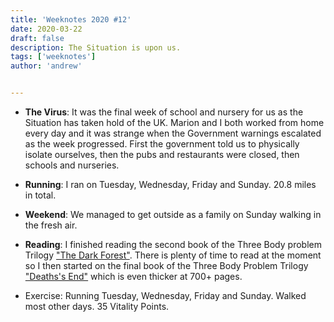 ```yaml
---
title: 'Weeknotes 2020 #12'
date: 2020-03-22
draft: false
description: The Situation is upon us.
tags: ['weeknotes']
author: 'andrew'


---
```

- **The Virus**: It was the final week of school and nursery for us as the Situation has taken hold of the UK. Marion and I both worked from home every day and it was strange when the Government warnings escalated as the week progressed. First the government told us to physically isolate ourselves, then the pubs and restaurants were closed, then schools and nurseries.

- **Running**: I ran on Tuesday, Wednesday, Friday and Sunday. 20.8 miles in total.

- **Weekend**: We managed to get outside as a family on Sunday walking in the fresh air.

- **Reading**: I finished reading the second book of the Three Body problem Trilogy ["The Dark Forest"](https://www.goodreads.com/book/show/23168817-the-dark-forest). There is plenty of time to read at the moment so I then started on the final book of the Three Body Problem Trilogy ["Deaths's End"](https://en.wikipedia.org/wiki/Death%27s_End) which is even thicker at 700+ pages.

- Exercise: Running Tuesday, Wednesday, Friday and Sunday. Walked most other days. 35 Vitality Points.

